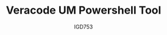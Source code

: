 ---
layout: post
repolink: "https://github.com/IGDEXE/Veracode-UM-Tool"
title: "Veracode UM Powershell Tool"
description: "A completed User management tool write in Powershell using the Veracode APIs. You can use to create, block, delete and update users, in Windows, Linux or Mac terminal. This a simplified and translated version from the original in [Portuguese](https://github.com/IGDEXE/Veracode-UM)."
author: "IGD753"
author-link: "https://github.com/IGDEXE"
content-type: "user_provisioning_management_and_deprovisioning"
repo: "github"
repo_title: "Veracode UM Powershell Tool"
---
